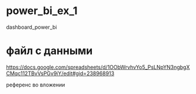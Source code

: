 # power_bi_ex_1
dashboard_power_bi


# файл с данными
https://docs.google.com/spreadsheets/d/1OObWrvhvYo5_PsLNpYN3ngbgXCMqc112TBvVsPGv9iY/edit#gid=238968913

референс во вложении
